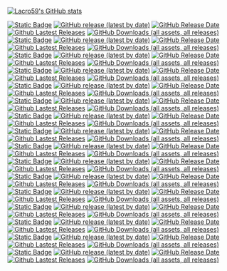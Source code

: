 [![Lacro59's GitHub stats](https://github-readme-stats-ek35o4wzd-lacro59.vercel.app/api?username=lacro59&theme=nord&show_icons=true)](https://github.com/anuraghazra/github-readme-stats)  
<!--a href='https://ko-fi.com/lacro59'><img height='35' style='border:0px;height:46px;' src='https://az743702.vo.msecnd.net/cdn/kofi3.png?v=0' border='0' alt='Buy Me a Coffee at ko-fi.com' /-->

[![Static Badge](https://img.shields.io/badge/playnite-backgroundchanger-plugin?color=8A2BE2)](https://github.com/Lacro59/playnite-backgroundchanger-plugin)
[![GitHub release (latest by date)](https://img.shields.io/github/v/release/Lacro59/playnite-backgroundchanger-plugin?cacheSeconds=5000&logo=github)](https://github.com/Lacro59/playnite-backgroundchanger-plugin/releases/latest)
[![GitHub Release Date](https://img.shields.io/github/release-date/Lacro59/playnite-backgroundchanger-plugin?cacheSeconds=5000)](https://github.com/Lacro59/playnite-backgroundchanger-plugin/releases/latest)
[![Github Lastest Releases](https://img.shields.io/github/downloads/Lacro59/playnite-backgroundchanger-plugin/latest/total.svg)](https://github.com/Lacro59/playnite-backgroundchanger-plugin/releases/latest)
[![GitHub Downloads (all assets, all releases)](https://img.shields.io/github/downloads/Lacro59/playnite-backgroundchanger-plugin/total)](https://github.com/Lacro59/playnite-backgroundchanger-plugin/releases)  
[![Static Badge](https://img.shields.io/badge/playnite-checkdlc-plugin?color=8A2BE2)](https://github.com/Lacro59/playnite-checkdlc-plugin)
[![GitHub release (latest by date)](https://img.shields.io/github/v/release/Lacro59/playnite-checkdlc-plugin?cacheSeconds=5000&logo=github)](https://github.com/Lacro59/playnite-checkdlc-plugin/releases/latest)
[![GitHub Release Date](https://img.shields.io/github/release-date/Lacro59/playnite-checkdlc-plugin?cacheSeconds=5000)](https://github.com/Lacro59/playnite-checkdlc-plugin/releases/latest)
[![Github Lastest Releases](https://img.shields.io/github/downloads/Lacro59/playnite-checkdlc-plugin/latest/total.svg)](https://github.com/Lacro59/playnite-checkdlc-plugin/releases/latest)
[![GitHub Downloads (all assets, all releases)](https://img.shields.io/github/downloads/Lacro59/playnite-checkdlc-plugin/total)](https://github.com/Lacro59/playnite-checkdlc-plugin/releases)  
[![Static Badge](https://img.shields.io/badge/playnite-checklocalizations-plugin?color=8A2BE2)](https://github.com/Lacro59/playnite-checklocalizations-plugin)
[![GitHub release (latest by date)](https://img.shields.io/github/v/release/Lacro59/playnite-checklocalizations-plugin?cacheSeconds=5000&logo=github)](https://github.com/Lacro59/playnite-checklocalizations-plugin/releases/latest)
[![GitHub Release Date](https://img.shields.io/github/release-date/Lacro59/playnite-checklocalizations-plugin?cacheSeconds=5000)](https://github.com/Lacro59/playnite-checklocalizations-plugin/releases/latest)
[![Github Lastest Releases](https://img.shields.io/github/downloads/Lacro59/playnite-checklocalizations-plugin/latest/total.svg)](https://github.com/Lacro59/playnite-checklocalizations-plugin/releases/latest)
[![GitHub Downloads (all assets, all releases)](https://img.shields.io/github/downloads/Lacro59/playnite-checklocalizations-plugin/total)](https://github.com/Lacro59/playnite-checklocalizations-plugin/releases)  
[![Static Badge](https://img.shields.io/badge/playnite-defaultextend-theme?color=8A2BE2)](https://github.com/Lacro59/playnite-defaultextend-theme)
[![GitHub release (latest by date)](https://img.shields.io/github/v/release/Lacro59/playnite-defaultextend-theme?cacheSeconds=5000&logo=github)](https://github.com/Lacro59/playnite-defaultextend-theme/releases/latest)
[![GitHub Release Date](https://img.shields.io/github/release-date/Lacro59/playnite-defaultextend-theme?cacheSeconds=5000)](https://github.com/Lacro59/playnite-defaultextend-theme/releases/latest)
[![Github Lastest Releases](https://img.shields.io/github/downloads/Lacro59/playnite-defaultextend-theme/latest/total.svg)](https://github.com/Lacro59/playnite-defaultextend-theme/releases/latest)
[![GitHub Downloads (all assets, all releases)](https://img.shields.io/github/downloads/Lacro59/playnite-defaultextend-theme/total)](https://github.com/Lacro59/playnite-defaultextend-theme/releases)  
[![Static Badge](https://img.shields.io/badge/playnite-descriptioneditor-plugin?color=8A2BE2)](https://github.com/Lacro59/playnite-descriptioneditor-plugin)
[![GitHub release (latest by date)](https://img.shields.io/github/v/release/Lacro59/playnite-descriptioneditor-plugin?cacheSeconds=5000&logo=github)](https://github.com/Lacro59/playnite-descriptioneditor-plugin/releases/latest)
[![GitHub Release Date](https://img.shields.io/github/release-date/Lacro59/playnite-descriptioneditor-plugin?cacheSeconds=5000)](https://github.com/Lacro59/playnite-descriptioneditor-plugin/releases/latest)
[![Github Lastest Releases](https://img.shields.io/github/downloads/Lacro59/playnite-descriptioneditor-plugin/latest/total.svg)](https://github.com/Lacro59/playnite-descriptioneditor-plugin/releases/latest)
[![GitHub Downloads (all assets, all releases)](https://img.shields.io/github/downloads/Lacro59/playnite-backgroundchanger-plugin/total)](https://github.com/Lacro59/playnite-backgroundchanger-plugin/releases)  
[![Static Badge](https://img.shields.io/badge/playnite-gameactivity-plugin?color=8A2BE2)](https://github.com/Lacro59/playnite-gameactivity-plugin)
[![GitHub release (latest by date)](https://img.shields.io/github/v/release/Lacro59/playnite-gameactivity-plugin?cacheSeconds=5000&logo=github)](https://github.com/Lacro59/playnite-gameactivity-plugin/releases/latest)
[![GitHub Release Date](https://img.shields.io/github/release-date/Lacro59/playnite-gameactivity-plugin?cacheSeconds=5000)](https://github.com/Lacro59/playnite-gameactivity-plugin/releases/latest)
[![Github Lastest Releases](https://img.shields.io/github/downloads/Lacro59/playnite-gameactivity-plugin/latest/total.svg)](https://github.com/Lacro59/playnite-gameactivity-plugin/releases/latest)
[![GitHub Downloads (all assets, all releases)](https://img.shields.io/github/downloads/Lacro59/playnite-gameactivity-plugin/total)](https://github.com/Lacro59/playnite-gameactivity-plugin/releases)  
[![Static Badge](https://img.shields.io/badge/playnite-howlongtobeat-plugin?color=8A2BE2)](https://github.com/Lacro59/playnite-howlongtobeat-plugin)
[![GitHub release (latest by date)](https://img.shields.io/github/v/release/Lacro59/playnite-howlongtobeat-plugin?cacheSeconds=5000&logo=github)](https://github.com/Lacro59/playnite-howlongtobeat-plugin/releases/latest)
[![GitHub Release Date](https://img.shields.io/github/release-date/Lacro59/playnite-howlongtobeat-plugin?cacheSeconds=5000)](https://github.com/Lacro59/playnite-howlongtobeat-plugin/releases/latest)
[![Github Lastest Releases](https://img.shields.io/github/downloads/Lacro59/playnite-howlongtobeat-plugin/latest/total.svg)](https://github.com/Lacro59/playnite-howlongtobeat-plugin/releases/latest)
[![GitHub Downloads (all assets, all releases)](https://img.shields.io/github/downloads/Lacro59/playnite-howlongtobeat-plugin/total)](https://github.com/Lacro59/playnite-howlongtobeat-plugin/releases)  
[![Static Badge](https://img.shields.io/badge/playnite-indiegala-plugin?color=8A2BE2)](https://github.com/Lacro59/playnite-indiegala-plugin)
[![GitHub release (latest by date)](https://img.shields.io/github/v/release/Lacro59/playnite-indiegala-plugin?cacheSeconds=5000&logo=github)](https://github.com/Lacro59/playnite-indiegala-plugin/releases/latest)
[![GitHub Release Date](https://img.shields.io/github/release-date/Lacro59/playnite-indiegala-plugin?cacheSeconds=5000)](https://github.com/Lacro59/playnite-indiegala-plugin/releases/latest)
[![Github Lastest Releases](https://img.shields.io/github/downloads/Lacro59/playnite-indiegala-plugin/latest/total.svg)](https://github.com/Lacro59/playnite-indiegala-plugin/releases/latest)
[![GitHub Downloads (all assets, all releases)](https://img.shields.io/github/downloads/Lacro59/playnite-indiegala-plugin/total)](https://github.com/Lacro59/playnite-indiegala-plugin/releases)  
[![Static Badge](https://img.shields.io/badge/playnite-isthereanydeal-plugin?color=8A2BE2)](https://github.com/Lacro59/playnite-isthereanydeal-plugin)
[![GitHub release (latest by date)](https://img.shields.io/github/v/release/Lacro59/playnite-isthereanydeal-plugin?cacheSeconds=5000&logo=github)](https://github.com/Lacro59/playnite-isthereanydeal-plugin/releases/latest)
[![GitHub Release Date](https://img.shields.io/github/release-date/Lacro59/playnite-isthereanydeal-plugin?cacheSeconds=5000)](https://github.com/Lacro59/playnite-isthereanydeal-plugin/releases/latest)
[![Github Lastest Releases](https://img.shields.io/github/downloads/Lacro59/playnite-isthereanydeal-plugin/latest/total.svg)](https://github.com/Lacro59/playnite-isthereanydeal-plugin/releases/latest)
[![GitHub Downloads (all assets, all releases)](https://img.shields.io/github/downloads/Lacro59/playnite-isthereanydeal-plugin/total)](https://github.com/Lacro59/playnite-isthereanydeal-plugin/releases)  
[![Static Badge](https://img.shields.io/badge/playnite-librarymanagement-plugin?color=8A2BE2)](https://github.com/Lacro59/playnite-librarymanagement-plugin)
[![GitHub release (latest by date)](https://img.shields.io/github/v/release/Lacro59/playnite-librarymanagement-plugin?cacheSeconds=5000&logo=github)](https://github.com/Lacro59/playnite-librarymanagement-plugin/releases/latest)
[![GitHub Release Date](https://img.shields.io/github/release-date/Lacro59/playnite-librarymanagement-plugin?cacheSeconds=5000)](https://github.com/Lacro59/playnite-librarymanagement-plugin/releases/latest)
[![Github Lastest Releases](https://img.shields.io/github/downloads/Lacro59/playnite-librarymanagement-plugin/latest/total.svg)](https://github.com/Lacro59/playnite-librarymanagement-plugin/releases/latest)
[![GitHub Downloads (all assets, all releases)](https://img.shields.io/github/downloads/Lacro59/playnite-librarymanagement-plugin/total)](https://github.com/Lacro59/playnite-librarymanagement-plugin/releases)  
[![Static Badge](https://img.shields.io/badge/playnite-metadatalocal-plugin?color=8A2BE2)](https://github.com/Lacro59/playnite-metadatalocal-plugin)
[![GitHub release (latest by date)](https://img.shields.io/github/v/release/Lacro59/playnite-metadatalocal-plugin?cacheSeconds=5000&logo=github)](https://github.com/Lacro59/playnite-metadatalocal-plugin/releases/latest)
[![GitHub Release Date](https://img.shields.io/github/release-date/Lacro59/playnite-metadatalocal-plugin?cacheSeconds=5000)](https://github.com/Lacro59/playnite-metadatalocal-plugin/releases/latest)
[![Github Lastest Releases](https://img.shields.io/github/downloads/Lacro59/playnite-metadatalocal-plugin/latest/total.svg)](https://github.com/Lacro59/playnite-metadatalocal-plugin/releases/latest)
[![GitHub Downloads (all assets, all releases)](https://img.shields.io/github/downloads/Lacro59/playnite-metadatalocal-plugin/total)](https://github.com/Lacro59/playnite-metadatalocal-plugin/releases)  
[![Static Badge](https://img.shields.io/badge/playnite-playeractivities-plugin?color=8A2BE2)](https://github.com/Lacro59/playnite-playeractivities-plugin)
[![GitHub release (latest by date)](https://img.shields.io/github/v/release/Lacro59/playnite-playeractivities-plugin?cacheSeconds=5000&logo=github)](https://github.com/Lacro59/playnite-playeractivities-plugin/releases/latest)
[![GitHub Release Date](https://img.shields.io/github/release-date/Lacro59/playnite-playeractivities-plugin?cacheSeconds=5000)](https://github.com/Lacro59/playnite-playeractivities-plugin/releases/latest)
[![Github Lastest Releases](https://img.shields.io/github/downloads/Lacro59/playnite-playeractivities-plugin/latest/total.svg)](https://github.com/Lacro59/playnite-playeractivities-plugin/releases/latest)
[![GitHub Downloads (all assets, all releases)](https://img.shields.io/github/downloads/Lacro59/playnite-playeractivities-plugin/total)](https://github.com/Lacro59/playnite-playeractivities-plugin/releases)  
[![Static Badge](https://img.shields.io/badge/playnite-screenshotsvisualizer-plugin?color=8A2BE2)](https://github.com/Lacro59/playnite-screenshotsvisualizer-plugin)
[![GitHub release (latest by date)](https://img.shields.io/github/v/release/Lacro59/playnite-screenshotsvisualizer-plugin?cacheSeconds=5000&logo=github)](https://github.com/Lacro59/playnite-screenshotsvisualizer-plugin/releases/latest)
[![GitHub Release Date](https://img.shields.io/github/release-date/Lacro59/playnite-screenshotsvisualizer-plugin?cacheSeconds=5000)](https://github.com/Lacro59/playnite-screenshotsvisualizer-plugin/releases/latest)
[![Github Lastest Releases](https://img.shields.io/github/downloads/Lacro59/playnite-screenshotsvisualizer-plugin/latest/total.svg)](https://github.com/Lacro59/playnite-screenshotsvisualizer-plugin/releases/latest)
[![GitHub Downloads (all assets, all releases)](https://img.shields.io/github/downloads/Lacro59/playnite-screenshotsvisualizer-plugin/total)](https://github.com/Lacro59/playnite-screenshotsvisualizer-plugin/releases)  
[![Static Badge](https://img.shields.io/badge/playnite-successstory-plugin?color=8A2BE2)](https://github.com/Lacro59/playnite-successstory-plugin)
[![GitHub release (latest by date)](https://img.shields.io/github/v/release/Lacro59/playnite-successstory-plugin?cacheSeconds=5000&logo=github)](https://github.com/Lacro59/playnite-successstory-plugin/releases/latest)
[![GitHub Release Date](https://img.shields.io/github/release-date/Lacro59/playnite-successstory-plugin?cacheSeconds=5000)](https://github.com/Lacro59/playnite-successstory-plugin/releases/latest)
[![Github Lastest Releases](https://img.shields.io/github/downloads/Lacro59/playnite-successstory-plugin/latest/total.svg)](https://github.com/Lacro59/playnite-successstory-plugin/releases/latest)
[![GitHub Downloads (all assets, all releases)](https://img.shields.io/github/downloads/Lacro59/playnite-successstory-plugin/total)](https://github.com/Lacro59/playnite-successstory-plugin/releases)  
[![Static Badge](https://img.shields.io/badge/playnite-systemchecker-plugin?color=8A2BE2)](https://github.com/Lacro59/playnite-systemchecker-plugin)
[![GitHub release (latest by date)](https://img.shields.io/github/v/release/Lacro59/playnite-systemchecker-plugin?cacheSeconds=5000&logo=github)](https://github.com/Lacro59/playnite-systemchecker-plugin/releases/latest)
[![GitHub Release Date](https://img.shields.io/github/release-date/Lacro59/playnite-systemchecker-plugin?cacheSeconds=5000)](https://github.com/Lacro59/playnite-systemchecker-plugin/releases/latest)
[![Github Lastest Releases](https://img.shields.io/github/downloads/Lacro59/playnite-systemchecker-plugin/latest/total.svg)](https://github.com/Lacro59/playnite-systemchecker-plugin/releases/latest)
[![GitHub Downloads (all assets, all releases)](https://img.shields.io/github/downloads/Lacro59/playnite-systemchecker-plugin/total)](https://github.com/Lacro59/playnite-systemchecker-plugin/releases)  
[![Static Badge](https://img.shields.io/badge/playnite-thememodifier-plugin?color=8A2BE2)](https://github.com/Lacro59/playnite-thememodifier-plugin)
[![GitHub release (latest by date)](https://img.shields.io/github/v/release/Lacro59/playnite-thememodifier-plugin?cacheSeconds=5000&logo=github)](https://github.com/Lacro59/playnite-thememodifier-plugin/releases/latest)
[![GitHub Release Date](https://img.shields.io/github/release-date/Lacro59/playnite-thememodifier-plugin?cacheSeconds=5000)](https://github.com/Lacro59/playnite-thememodifier-plugin/releases/latest)
[![Github Lastest Releases](https://img.shields.io/github/downloads/Lacro59/playnite-thememodifier-plugin/latest/total.svg)](https://github.com/Lacro59/playnite-thememodifier-plugin/releases/latest)
[![GitHub Downloads (all assets, all releases)](https://img.shields.io/github/downloads/Lacro59/playnite-thememodifier-plugin/total)](https://github.com/Lacro59/playnite-thememodifier-plugin/releases)  
